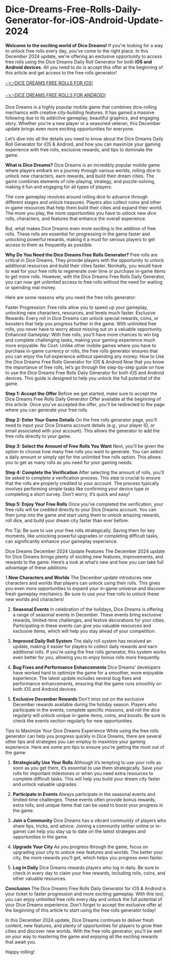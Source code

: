 # Dice-Dreams-Free-Rolls-Daily-Generator-for-iOS-Android-Update-2024
**Welcome to the exciting world of Dice Dreams!** If you're looking for a way to unlock free rolls every day, you've come to the right place. In this December 2024 update, we're offering an exclusive opportunity to access free rolls using the Dice Dreams Daily Roll Generator for both **iOS and Android devices**. All you need to do is accept this offer at the beginning of this article and get access to the free rolls generator!

[✅👉DICE DREAMS FREE ROLLS FOR IOS!](https://zades.xyz/offer%20dice%20dream/)

[✅👉DICE DREAMS FREE ROLLS FOR ANDROID!](https://zades.xyz/offer%20dice%20dream/)

Dice Dreams is a highly popular mobile game that combines dice-rolling mechanics with creative city-building features. It has gained a massive following due to its addictive gameplay, beautiful graphics, and engaging story. Whether you're a new player or a seasoned veteran, this December update brings even more exciting opportunities for everyone.

Let’s dive into all the details you need to know about the Dice Dreams Daily Roll Generator for iOS & Android, and how you can maximize your gaming experience with free rolls, exclusive rewards, and tips to dominate the game.

**What is Dice Dreams?**
Dice Dreams is an incredibly popular mobile game where players embark on a journey through various worlds, rolling dice to unlock new characters, earn rewards, and build their dream cities. The game combines elements of role-playing, strategy, and puzzle-solving, making it fun and engaging for all types of players.

The core gameplay revolves around rolling dice to advance through different stages and unlock treasures. Players also collect coins and other in-game resources that help them build their cities and expand their world. The more you play, the more opportunities you have to unlock new dice rolls, characters, and features that enhance the overall experience.

But, what makes Dice Dreams even more exciting is the addition of free rolls. These rolls are essential for progressing in the game faster and unlocking powerful rewards, making it a must for serious players to get access to them as frequently as possible.

**Why Do You Need the Dice Dreams Free Rolls Generator?**
Free rolls are critical in Dice Dreams. They provide players with the opportunity to unlock additional resources and build their cities faster. Normally, you would have to wait for your free rolls to regenerate over time or purchase in-game items to get more rolls. However, with the Dice Dreams Free Rolls Daily Generator, you can now get unlimited access to free rolls without the need for waiting or spending real money.

Here are some reasons why you need the free rolls generator:

Faster Progression: Free rolls allow you to speed up your gameplay, unlocking new characters, resources, and levels much faster.
Exclusive Rewards: Every roll in Dice Dreams can unlock special rewards, coins, or boosters that help you progress further in the game. With unlimited free rolls, you never have to worry about missing out on a valuable opportunity.
Enhanced Gameplay: With free rolls, you'll have more chances to win big and complete challenging tasks, making your gaming experience much more enjoyable.
No Cost: Unlike other mobile games where you have to purchase in-game currency or rolls, the free rolls generator ensures that you can enjoy the full experience without spending any money.
How to Use the Dice Dreams Free Rolls Generator for iOS & Android
Now that you know the importance of free rolls, let’s go through the step-by-step guide on how to use the Dice Dreams Free Rolls Daily Generator for both iOS and Android devices. This guide is designed to help you unlock the full potential of the game.

**Step 1: Accept the Offer**
Before we get started, make sure to accept the Dice Dreams Free Rolls Daily Generator Offer available at the beginning of this article. Once you've accepted the offer, you'll be redirected to the page where you can generate your free rolls.

**Step 2: Enter Your Game Details**
On the free rolls generator page, you’ll need to input your Dice Dreams account details (e.g., your player ID, or email associated with your account). This allows the generator to add the free rolls directly to your game.

**Step 3: Select the Amount of Free Rolls You Want**
Next, you'll be given the option to choose how many free rolls you want to generate. You can select a daily amount or simply opt for the unlimited free rolls option. This allows you to get as many rolls as you need for your gaming needs.

**Step 4: Complete the Verification**
After selecting the amount of rolls, you’ll be asked to complete a verification process. This step is crucial to ensure that the rolls are properly credited to your account. The process typically involves performing simple tasks like confirming your device type or completing a short survey. Don’t worry, it’s quick and easy!

**Step 5: Enjoy Your Free Rolls**
Once you’ve completed the verification, your free rolls will be credited directly to your Dice Dreams account. You can then jump into the game and start using them to unlock amazing rewards, roll dice, and build your dream city faster than ever before.

Pro Tip: Be sure to use your free rolls strategically. Saving them for key moments, like unlocking powerful upgrades or completing difficult tasks, can significantly enhance your gameplay experience.

Dice Dreams December 2024 Update Features
The December 2024 update for Dice Dreams brings plenty of exciting new features, improvements, and rewards to the game. Here’s a look at what’s new and how you can take full advantage of these additions:

1.**New Characters and Worlds**
The December update introduces new characters and worlds that players can unlock using their rolls. This gives you even more opportunities to expand your in-game universe and discover fresh gameplay mechanics. Be sure to use your free rolls to unlock these new worlds and characters!

2. **Seasonal Events**
In celebration of the holidays, Dice Dreams is offering a range of seasonal events in December. These events bring exclusive rewards, limited-time challenges, and festive decorations for your cities. Participating in these events can give you valuable resources and exclusive items, which will help you stay ahead of your competition.

3. **Improved Daily Roll System**
The daily roll system has received an update, making it easier for players to collect daily rewards and earn additional rolls. If you're using the free rolls generator, this system works even better for you, allowing you to enjoy bonus rolls more frequently.

4. **Bug Fixes and Performance Enhancements**
Dice Dreams’ developers have worked hard to optimize the game for a smoother, more enjoyable experience. The latest update includes several bug fixes and performance enhancements, ensuring that the game runs smoothly on both iOS and Android devices.

5. **Exclusive December Rewards**
Don’t miss out on the exclusive December rewards available during the holiday season. Players who participate in the events, complete specific missions, and roll the dice regularly will unlock unique in-game items, coins, and boosts. Be sure to check the events section regularly for new opportunities.

Tips to Maximize Your Dice Dreams Experience
While using the free rolls generator can help you progress quickly in Dice Dreams, there are several other tips and strategies you can employ to maximize your gaming experience. Here are some pro tips to ensure you're getting the most out of the game:

1. **Strategically Use Your Rolls**
Although it’s tempting to use your rolls as soon as you get them, it’s essential to use them strategically. Save your rolls for important milestones or when you need extra resources to complete difficult tasks. This will help you build your dream city faster and unlock valuable upgrades.

2. **Participate in Events**
Always participate in the seasonal events and limited-time challenges. These events often provide bonus rewards, extra rolls, and unique items that can be used to boost your progress in the game.

3. **Join a Community**
Dice Dreams has a vibrant community of players who share tips, tricks, and advice. Joining a community (either online or in-game) can help you stay up to date on the latest strategies and opportunities in the game.

4. **Upgrade Your City**
As you progress through the game, focus on upgrading your city to unlock new features and worlds. The better your city, the more rewards you’ll get, which helps you progress even faster.

5. **Log In Daily**
Dice Dreams rewards players who log in daily. Be sure to check in every day to claim your free rewards, including rolls, coins, and other valuable resources.

**Conclusion**
The Dice Dreams Free Rolls Daily Generator for iOS & Android is your ticket to faster progression and more exciting gameplay. With this tool, you can enjoy unlimited free rolls every day and unlock the full potential of your Dice Dreams experience. Don't forget to accept the exclusive offer at the beginning of this article to start using the free rolls generator today!

In this December 2024 update, Dice Dreams continues to deliver fresh content, new features, and plenty of opportunities for players to grow their cities and discover new worlds. With the free rolls generator, you’ll be well on your way to mastering the game and enjoying all the exciting rewards that await you.

Happy rolling!
